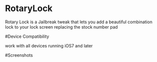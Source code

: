 # RotaryLock

Rotary Lock is a Jailbreak tweak that lets you add a beautiful combination lock to your lock screen replacing the stock number pad

#Device Compatibility

work with all devices running iOS7 and later

#Screenshots
